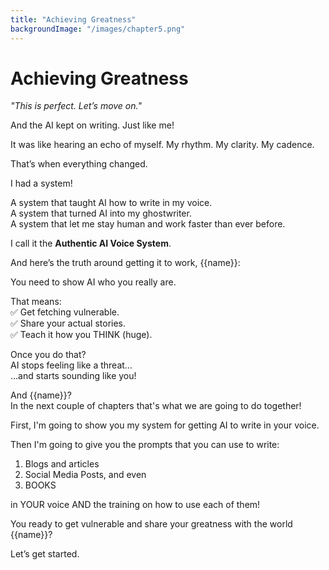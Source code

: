 ```yaml
---
title: "Achieving Greatness"
backgroundImage: "/images/chapter5.png"
---
```


# Achieving Greatness

*"This is perfect. Let’s move on."*

And the AI kept on writing. Just like me!

It was like hearing an echo of myself. My rhythm. My clarity. My cadence.

That’s when everything changed.

I had a system!

A system that taught AI how to write in my voice.  
A system that turned AI into my ghostwriter.  
A system that let me stay human and work faster than ever before.

I call it the **Authentic AI Voice System**.

And here’s the truth around getting it to work, {{name}}:  

You need to show AI who you really are.

That means:  
✅ Get fetching vulnerable.  
✅ Share your actual stories.  
✅ Teach it how you THINK (huge).

Once you do that?  
AI stops feeling like a threat…  
…and starts sounding like you!

And {{name}}?  
In the next couple of chapters that's what we are going to do together!

First, I'm going to show you my system for getting AI to write in your voice.

Then I'm going to give you the prompts that you can use to write:

1. Blogs and articles
2. Social Media Posts, and even
3. BOOKS

in YOUR voice AND the training on how to use each of them!

You ready to get vulnerable and share your greatness with the world {{name}}?

Let’s get started.